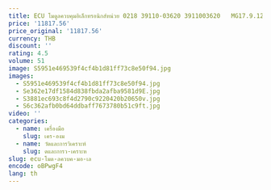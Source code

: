 ```yaml
---
title: ECU โมดูลควบคุมอิเล็กทรอนิกส์หน่วย 0218 39110-03620 3911003620   MG17.9.12 บอร์ดคอมพิวเตอร์เครื่องยนต์สําหรับฮุนได
price: '11817.56'
price_original: '11817.56'
currency: THB
discount: ''
rating: 4.5
volume: 51
image: S5951e469539f4cf4b1d81ff73c8e50f94.jpg
images:
  - S5951e469539f4cf4b1d81ff73c8e50f94.jpg
  - Se362e17df1584d838fbda2afba9581d9E.jpg
  - S3881ec693c8f4d2790c9220420b20650v.jpg
  - S6c362afb0bd64ddbaff7673780b51c9ft.jpg
video: ''
categories:
  - name: เครื่องมือ
    slug: เคร-องม
  - name: วัดและการวิเคราะห์
    slug: ดและการว-เคราะห
slug: ecu-โมด-ลควบค-มอ-เล
encode: oBPwgF4
lang: th
---
```

  